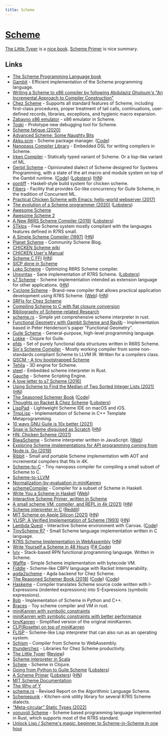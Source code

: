 ```yaml
---
title: Scheme
---
```


# [Scheme](https://call-cc.org/)

[The Little Typer](https://thelittletyper.com/) is a [nice book](https://thatgeoguy.ca/blog/2021/03/07/review-the-little-typer/). [Scheme Primer](https://spritely.institute/static/papers/scheme-primer.html) is nice summary.

## Links

- [The Scheme Programming Language book](https://www.scheme.com/tspl4/)
- [Gambit](https://github.com/gambit/gambit) - Efficient implementation of the Scheme programming language.
- [Writing a Scheme to x86 compiler by following Abdulaziz Ghuloum's "An Incremental Approach to Compiler Construction"](https://github.com/mrnugget/scheme_x86)
- [Chez Scheme](https://github.com/cisco/ChezScheme) - Supports all standard features of Scheme, including first-class procedures, proper treatment of tail calls, continuations, user-defined records, libraries, exceptions, and hygienic macro expansion.
- [Zabavno x86 emulator](https://github.com/weinholt/zabavno) - x86 emulator in Scheme.
- [Toski](https://kennethfriedman.org/projects/toski/) - Prototype new debugging tool for Scheme.
- [Scheme fatigue (2020)](https://hyper.dev/blog/yet-another-scheme.html)
- [Advanced Scheme: Some Naughty Bits](https://people.csail.mit.edu/jhbrown/scheme/)
- [Akku.scm](https://akkuscm.org/) - Scheme package manager. ([Code](https://gitlab.com/akkuscm/akku))
- [Nanopass Compiler Library](https://github.com/nanopass/nanopass-framework-scheme) - Embedded DSL for writing compilers in Scheme.
- [Irken Compiler](https://github.com/samrushing/irken-compiler) - Statically typed variant of Scheme. Or a lisp-like variant of ML.
- [Gerbil Scheme](https://cons.io/) - Opinionated dialect of Scheme designed for Systems Programming, with a state of the art macro and module system on top of the Gambit runtime. ([Code](https://github.com/vyzo/gerbil)) ([Lobsters](https://lobste.rs/s/c29wn2/gerbil_scheme)) ([HN](https://news.ycombinator.com/item?id=20585637))
- [pontiff](https://github.com/sylphbio/pontiff) - Haskell-style build system for chicken scheme.
- [Fibers](https://github.com/wingo/fibers) - Facility that provides Go-like concurrency for Guile Scheme, in the tradition of Concurrent ML.
- [Practical Chicken Scheme with Emacs: hello-world webserver (2017)](https://www.youtube.com/watch?v=eXB3I3S3vJc)
- [The evolution of a Scheme programmer (2020)](https://erkin.party/blog/200715/evolution/) ([Lobsters](https://lobste.rs/s/ao7qpz/evolution_scheme_programmer))
- [Awesome Scheme](https://github.com/schemedoc/awesome-scheme)
- [Awesome Scheme 2](https://github.com/theodesp/awesome-scheme)
- [A New R6RS Scheme Compiler (2019)](https://weinholt.se/articles/new-r6rs-compiler/) ([Lobsters](https://lobste.rs/s/6gbneg/new_r6rs_scheme_compiler))
- [STklos](https://stklos.net/index.html) - Free Scheme system mostly compliant with the languages features defined in R7RS small.
- [A Simple Scheme Compiler (1997)](https://www.cs.utexas.edu/ftp/garbage/cs345/schintro-v14/schintro_142.html#SEC271) ([HN](https://news.ycombinator.com/item?id=24257488))
- [Planet Scheme](http://www.scheme.dk/planet/) - Community Scheme Blog.
- [CHICKEN Scheme wiki](https://wiki.call-cc.org/)
- [CHICKEN User's Manual](http://wiki.call-cc.org/man/5/The%20User%27s%20Manual)
- [Scheme C FFI](https://github.com/Mathieu-Desrochers/Schemings) ([HN](https://news.ycombinator.com/item?id=23860977))
- [SICP done in Scheme](https://github.com/kana/sicp)
- [Loko Scheme](https://scheme.fail/) - Optimizing R6RS Scheme compiler.
- [Unsyntax](https://www.unsyntax.org/) - Sane implementation of R7RS Scheme. ([Lobsters](https://lobste.rs/s/xszs7d/unsyntax_sane_implementation_r7rs))
- [s7 Scheme](https://ccrma.stanford.edu/software/snd/snd/s7.html) - Scheme implementation intended as extension language for other applications. ([HN](https://news.ycombinator.com/item?id=24687031))
- [Cyclone Scheme](https://github.com/justinethier/cyclone) - Brand-new compiler that allows practical application development using R7RS Scheme. ([Web](https://justinethier.github.io/cyclone/)) ([HN](https://news.ycombinator.com/item?id=24696939))
- [SRFIs for Chez Scheme](https://github.com/arcfide/chez-srfi)
- [Compiling Scheme to C with flat closure conversion](http://matt.might.net/articles/compiling-scheme-to-c/)
- [Bibliography of Scheme-related Research](https://github.com/schemedoc/bibliography)
- [scheme.rs](https://github.com/isamert/scheme.rs) - Simple yet comprehensive scheme interpreter in rust.
- [Functional Geometry with Gambit Scheme and Raylib](https://github.com/georgjz/functional-geometry-gambit-scheme) - Implementation based in Peter Henderson's paper "Functional Geometry".
- [Guile Scheme](https://www.gnu.org/software/guile/) - General-purpose, high-level programming language.
- [Lokke](https://github.com/lokke-org/lokke) - Clojure for Guile.
- [pfds](https://github.com/ijp/pfds) - Set of purely functional data structures written in R6RS Scheme.
- [Sin's Scheme Compiler](https://github.com/sinistersnare/SinScheme) - Mostly working compiler from some non-standards compliant Scheme to LLVM IR. Written for a compilers class.
- [QSCM - A tiny bootstrapped Scheme](https://c9x.me/qscm/)
- [Tehila](https://github.com/sgrove/tehila) - 3D engine for Scheme.
- [steel](https://github.com/mattwparas/steel) - Embedded scheme interpreter in Rust.
- [Gauche](https://github.com/shirok/Gauche) - Scheme Scripting Engine.
- [A love letter to s7 Scheme (2016)](https://carloscarrasco.com/love-letter-to-s7-scheme/)
- [Using Scheme to Find the Median of Two Sorted Integer Lists (2021)](https://www.erichgrunewald.com/posts/using-scheme-to-find-the-median-of-two-sorted-integer-lists/) ([HN](https://news.ycombinator.com/item?id=27403666))
- [The Seasoned Schemer Book](https://mitpress.mit.edu/books/seasoned-schemer-second-edition) ([Code](https://github.com/pkrumins/the-seasoned-schemer))
- [Thoughts on Racket & Chez Scheme](https://beautifulracket.com/appendix/racket-and-chez-scheme.html) ([Lobsters](https://lobste.rs/s/rtfpg6/thoughts_on_racket_chez_scheme))
- [LispPad](http://lisppad.objecthub.net/) - Lightweight Scheme IDE on macOS and iOS.
- [TmpLisp](https://github.com/tdp2110/TmpLisp) - Implementation of Scheme in C++ Template Metaprogramming.
- [10 ways GNU Guile is 10x better (2021)](https://www.draketo.de/software/guile-10x.html)
- [Snap is Scheme disguised as Scratch](https://people.eecs.berkeley.edu/~bh/snap/baby3.pdf) ([HN](https://news.ycombinator.com/item?id=28337196))
- [HN: Chicken Scheme (2021)](https://news.ycombinator.com/item?id=28397785)
- [BiwaScheme](https://github.com/biwascheme/biwascheme) - Scheme interpreter written in JavaScript. ([Web](https://www.biwascheme.org/))
- [Exploring Scheme implementations for API programming coming from Node.js, Go (2019)](https://taoofmac.com/space/blog/2019/06/20/2310)
- [Ribbit](https://github.com/udem-dlteam/ribbit) - Small and portable Scheme implementation with AOT and incremental compilers that fits in 4K.
- [Scheme-to-C](https://github.com/akeep/scheme-to-c) - Tiny nanopass compiler for compiling a small subset of Scheme to C.
- [Scheme-to-LLVM](https://github.com/akeep/scheme-to-llvm)
- [Normalization-by-evaluation in miniKanren](https://github.com/webyrd/normalization-by-evaluation)
- [schemeCompiler](https://github.com/mhuesch/schemeCompiler) - Compiler for a subset of Scheme in Haskell.
- [Write You a Scheme in Haskell](https://github.com/write-you-a-scheme-v2/scheme) ([Web](https://www.wespiser.com/writings/wyas/home.html))
- [Interactive Scheme Primer, written in Scheme](https://github.com/webyrd/scheme-primer)
- [A small scheme VM, compiler, and REPL in 4k (2021)](https://dl.acm.org/doi/10.1145/3486606.3486783) ([HN](https://news.ycombinator.com/item?id=29348033))
- [Scheme interpreter in C](https://github.com/TectonicFury/CSCMIC) ([Reddit](https://www.reddit.com/r/ProgrammingLanguages/comments/r3zpgc/a_barely_usable_interpreter_for_a_subset_of/))
- [MIT Scheme on Apple Silicon (2021)](https://kennethfriedman.org/thoughts/2021/mit-scheme-on-apple-silicon/) ([HN](https://news.ycombinator.com/item?id=29707604))
- [VLISP: A Verified Implementation of Scheme (1993)](http://mirror.informatimago.com/scheme/repository.readscheme.org/ftp/papers/vlisp-lasc/vlisp.pdf) ([HN](https://news.ycombinator.com/item?id=29728783))
- [Lambda Quest](https://lambda.quest/) - Interactive Scheme environment with Canvas. ([Code](https://github.com/katspaugh/lambda.quest))
- [TinyScheme R7](https://github.com/RodionGork/tinyscheme) - Small Scheme language implementation written in C language.
- [R7RS Scheme Implementation in WebAssembly](https://github.com/PollRobots/scheme) ([HN](https://news.ycombinator.com/item?id=29773927))
- [Write Yourself a Scheme in 48 Hours](https://en.wikibooks.org/wiki/Write_Yourself_a_Scheme_in_48_Hours) ([F# Code](https://github.com/pangwa/write-yourself-a-scheme-doc))
- [lviv](https://github.com/kwantam/lviv) - Stack-based RPN functional programming language. Written in Scheme.
- [Waffle](https://github.com/playXE/waffle-scheme) - Simple Scheme implementation with bytecode VM.
- [Fiddle](https://github.com/maxsnew/modal-scheme) - Scheme-like CBPV language with Racket Interoperability.
- [agda2scheme](https://github.com/jespercockx/agda2scheme) - Agda backend for Chez Scheme.
- [The Reasoned Schemer Book (2018)](https://mitpress.mit.edu/books/reasoned-schemer-second-edition) ([Code](https://github.com/TheReasonedSchemer2ndEd/CodeFromTheReasonedSchemer2ndEd)) ([Code](https://github.com/rlouf/reasoned-schemer))
- [Haskeme](https://github.com/jumper149/haskeme) - Compiler translates Scheme source code written with I-Expressions (indented expressions) into S-Expressions (symbolic expressions).
- [Bob](https://github.com/eliben/bobscheme) - Implementation of Scheme in Python and C++.
- [Braces](https://github.com/certainty/braces) - Toy scheme compiler and VM in rust.
- [miniKanren with symbolic constraints](https://github.com/webyrd/miniKanren-with-symbolic-constraints)
- [miniKanren with symbolic constraints with better performance](https://github.com/webyrd/faster-miniKanren)
- [tinyKanren](https://github.com/yinwang0/tinyKanren) - Simplified version of the original miniKanren.
- [CLP(Rosette) on top of miniKanren](https://github.com/chansey97/clprosette-miniKanren)
- [FLISP](https://github.com/fjames86/flisp) - Scheme-like Lisp interpreter that can also run as an operating system.
- [Schism](https://github.com/schism-lang/schism) - Compiler from Scheme to WebAssembly.
- [thunderchez](https://github.com/ovenpasta/thunderchez) - Libraries for Chez Scheme productivity.
- [The Little Typer](https://thelittletyper.com/) ([Review](https://thatgeoguy.ca/blog/2021/03/07/review-the-little-typer/))
- [Scheme interpreter in Scala](https://github.com/rami3l/yascm)
- [Scheje](https://github.com/turbopape/scheje) - Scheme in Clojure.
- [Going from Python to Guile Scheme](http://www.draketo.de/proj/py2guile/) ([Lobsters](https://lobste.rs/s/mvmbcv/going_from_python_guile_scheme))
- [A Scheme Primer](https://spritely.institute/static/papers/scheme-primer.html) ([Lobsters](https://lobste.rs/s/akvnzg/scheme_primer)) ([HN](https://news.ycombinator.com/item?id=32010490))
- [MIT Scheme Documentation](https://groups.csail.mit.edu/mac/ftpdir/scheme-7.5/7.5.17/doc-html/)
- [The Why of Y](https://dreamsongs.com/Files/WhyOfY.pdf)
- [scheme.rs](https://scheme.rs/) - Revised Report on the Algorithmic Language Scheme.
- [Schemepunk](https://github.com/ar-nelson/schemepunk) - Kitchen-sink utility library for several R7RS Scheme dialects.
- [“Meta-circular” Static Types (2022)](http://sigusr2.net/metacircular-static-types.html)
- [vonuvoli Scheme](https://github.com/volution/vonuvoli-scheme) - Scheme based programming language implemented in Rust, which supports most of the R7RS standard.
- [Unlock Lisp / Scheme's magic: beginner to Scheme-in-Scheme in one hour](https://www.youtube.com/watch?v=DDROSL-gGOo)

